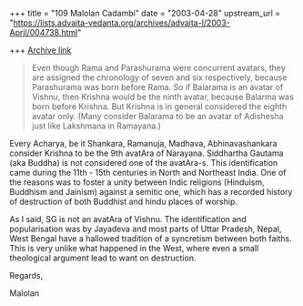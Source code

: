 +++
title = "109 Malolan Cadambi"
date = "2003-04-28"
upstream_url = "https://lists.advaita-vedanta.org/archives/advaita-l/2003-April/004738.html"

+++
[Archive link](https://lists.advaita-vedanta.org/archives/advaita-l/2003-April/004738.html)

> Even though Rama and Parashurama were concurrent avatars, they are
assigned
> the chronology of seven and six respectively, because Parashurama was born
> before Rama. So if Balarama is an avatar of Vishnu, then Krishna would be
> the ninth avatar, because Balarma was born before Krishna. But Krishna is
in
> general considered the eighth avatar only. (Many consider Balarama to be
an
> avatar of Adishesha just like Lakshmana in Ramayana.)

Every Acharya, be it Shankara, Ramanuja, Madhava, Abhinavashankara consider
Krishna to be the 9th avatAra of Narayana. Siddhartha Gautama (aka Buddha)
is not considered one of the avatAra-s. This identification came during the
11th - 15th centuries in North and Northeast India. One of the reasons was
to foster a unity between Indic religions (Hinduism, Buddhism and Jainism)
against a semitic one, which has a recorded history of destruction of both
Buddhist and hindu places of worship.

As I said, SG is not an avatAra of Vishnu. The identification and
popularisation was by Jayadeva and most parts of Uttar Pradesh, Nepal, West
Bengal have a hallowed tradition of a syncretism between both faiths. This
is very unlike what happened in the West, where even a small theological
argument lead to want on destruction.

Regards,

Malolan

